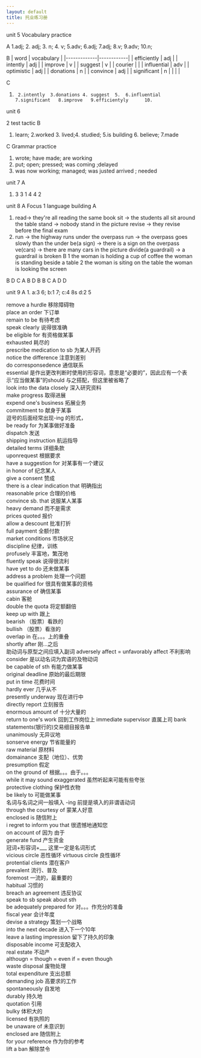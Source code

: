 ```yaml
---
layout: default
title: 托业练习册
---
```


unit 5 Vocabulary practice 

A
1.adj; 2. adj; 3. n; 4. v; 5.adv; 6.adj; 7.adj; 8.v; 9.adv; 10.n;

B
|     word    | vocabulary |
|-------------|------------|
| efficiently | adj        |
| intently    | adj        |
| improve     | v          |
| suggest     | v          |
| courier     |            |
| influential | adv        |
| optimistic  | adj        |
| donations   | n          |
| convince    | adj        |
| significant | n          |
|             |            |

C
1.		2.intently	3.donations	4. suggest	5.  6.influential	7.significant	8.improve	9.efficientyly  	10.


unit 6 

2 test tactic 
B
1. learn; 2.worked 3. lived;4. studied; 5.is building 6. believe; 7.made

C Grammar practice 
1. wrote; have made; are working 
2. put; open; pressed; was coming ;delayed
3. was now working; managed; was justed arrived ; needed


unit 7
A
1. 3 3 1 4  4 2



unit 8 
A Focus
1 language building
    A
1. read-> they're all reading the same book
    sit -> the students all sit around the table
    stand -> nobody stand in the picture
    revise -> they revise before the final exam
2. run -> the highway runs under the overpass
    run -> the overpass goes slowly than the under
    be(a sign) -> there is a sign on the overpass
    ve(cars) -> there are many cars in the picture
    divide(a guardrail) -> a guardrail is broken
    B 
    1
    the woman is holding a cup of coffee
    the woman is standing beside a table
    2 the woman is siting on the table
        the woman is looking the screen


B D C A B
D B B C A 
D D

unit 9
A 
    1. a:3 6; b:1 7; c:4 8s   d:2 5


remove a hurdle 移除障碍物  
place an order 下订单  
remain to be 有待考虑  
speak clearly 说得很准确  
be eligible for 有资格做某事  
exhausted 耗尽的  
prescribe medication to sb 为某人开药  
notice the difference 注意到差别  
do corresponsedence 通信联系  
essential 是作出更改判断时使用的形容词，意思是“必要的”，因此应有一个表示“应当做某事”的should 与之搭配，但这里被省略了  
look into the data closely 深入研究资料  
make progress 取得进展  
expend one's business 拓展业务  
commitment to 献身于某事  
逗号的后面经常出现-ing 的形式，  
be ready for 为某事做好准备  
dispatch 发送  
shipping instruction 航运指导  
detailed terms 详细条款  
uponrequest 根据要求  
have a suggestion for 对某事有一个建议  
in honor of 纪念某人  
give a consent 赞成  
there is a clear indication that 明确指出   
reasonable price 合理的价格   
convince sb. that 说服某人某事    
heavy demand 而不是需求  
prices quoted 报价  
allow a descount 批准打折  
full payment 全额付款  
market conditions   市场状况  
discipline 纪律，训练  
profusely 丰富地，繁茂地  
fluently speak 说得很流利  
have yet to do 还未做某事  
address a problem 处理一个问题  
be qualified for 很具有做某事的资格  
assurance of 确信某事  
cabin 客舱  
double the quota 将定额翻倍  
keep up with 跟上  
bearish （股票）看跌的  
bullish （股票）看涨的  
overlap in 在。。。上的重叠  
shortly after 刚...之后  
助动词与原型之间应填入副词 adversely affect = unfavorably affect 不利影响  
consider 是以动名词为宾语的及物动词  
be capable of sth 有能力做某事  
original deadline 原始的最后期限  
put in time 花费时间  
hardly ever 几乎从不  
presently underway 现在进行中  
directly report 立刻报告  
enormous amount of 十分大量的  
return to one's work 回到工作岗位上 
immediate supervisor 直属上司 
bank statements(银行的)交易细目报告单  
unanimously 无异议地  
sonserve energy 节省能量的  
raw material 原材料  
domainance 支配（地位）、优势  
presumption 假定  
on the ground of 根据。。。由于。。。  
while it may sound exaggerated 虽然听起来可能有些夸张  
protective clothing 保护性衣物  
be likely to 可能做某事  
名词与名词之间一般填入 -ing 前提是填入的非谓语动词  
through the courtesy of 蒙某人好意  
enclosed is 随信附上  
i regret to inform you that 很遗憾地通知您  
on account of 因为 由于  
generate fund  产生资金  
冠词+形容词+___   这里一定是名词形式  
vicious circle 恶性循环   virtuous circle 良性循环  
protential clients 潜在客户  
prevalent 流行、普及  
foremost 一流的，最重要的  
habitual 习惯的  
breach an agreement 违反协议  
speak to sb   speak about sth  
be adequately prepared for 对。。。作充分的准备  
fiscal year 会计年度  
devise a strategy 策划一个战略  
into the next decade 进入下一个10年  
leave a lasting impression 留下了持久的印象  
disposable income 可支配收入  
real estate 不动产  
althougn = though = even if = even though  
waste disposal 废物处理  
total expenditure 支出总额  
demanding job 高要求的工作    
spontaneously 自发地  
durably 持久地  
quotation 引用  
bulky 体积大的  
licensed 有执照的  
be unaware of 未意识到  
enclosed are 随信附上  
for your reference 作为你的参考  
lift a ban 解除禁令  

